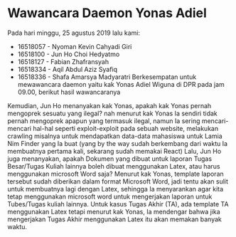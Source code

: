 # Wawancara Daemon Yonas Adiel
Pada hari minggu, 25 agustus 2019 lalu kami:
- 16518057 - Nyoman Kevin Cahyadi Giri
- 16518100 - Jun Ho Choi Hedyatmo
- 16518127 - Fabian Zhafransyah
- 16518334 - Aqil Abdul Aziz Syafiq
- 16518336 - Shafa Amarsya Madyaratri
Berkesempatan untuk mewawancara daemon yaitu kak Yonas Adiel Wiguna di DPR pada jam 09.00, berikut hasil wawancaranya





Kemudian, Jun Ho menanyakan kak Yonas, apakah kak Yonas pernah mengoprek sesuatu yang ilegal? nah menurut kak Yonas Ia sendiri tidak pernah mengoprek apapun
yang termasuk ilegal, namun Ia sering mencari-mencari hal-hal seperti exploit-exploit pada sebuah website, melakukan crawling misalnya untuk mendapatkan
data-data mahasiswa untuk Lamia Nim Finder yang Ia buat (yang by the way sudah berkembang dari waktu Ia membuatnya pertama kali, sekarang sudah memakai React)
Lalu, Jun Ho juga menanyakan, apakah Dokumen yang dibuat untuk laporan Tugas Besar/Tugas Kuliah lainnya boleh dibuat menggunakan Latex, atau harus menggunakan microsoft Word saja?
Menurut kak Yonas, template laporan tersebut sudah diberikan dalam format Microsoft Word, jadi tentu akan sulit untuk membuatnya lagi dengan Latex, sehingga Ia menyarankan
agar kita tetap menggunakan microsoft word untuk mengerjakan laporan untuk Tubes/Tugas kuliah lainnya. Untuk kasus Tugas Akhir (TA), ada template TA menggunakan
Latex tetapi menurut kak Yonas, Ia mendengar bahwa jika mengerjakan Tugas Akhir menggunakan Latex itu akan memakan banyak waktu.
